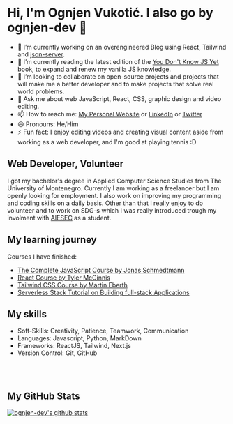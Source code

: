 # Hi, I'm Ognjen Vukotić. I also go by ognjen-dev 👋

- 🔭 I’m currently working on an overengineered Blog using React, Tailwind and [json-server](https://github.com/typicode/json-server).
- 🌱 I’m currently reading the latest edition of the [You Don't Know JS Yet](https://github.com/getify/You-Dont-Know-JS) book, to expand and renew my vanilla JS knowledge.
- 👯 I’m looking to collaborate on open-source projects and projects that will make me a better developer and to make projects that solve real world problems.
- 💬 Ask me about web JavaScript, React, CSS, graphic design and video editing.
- 📫 How to reach me: [My Personal Website](https://ognjen-dev.com/) or [LinkedIn](https://www.linkedin.com/in/ognjen-dev/) or [Twitter](https://twitter.com/devognjen)
- 😄 Pronouns: He/Him
- ⚡ Fun fact: I enjoy editing videos and creating visual content aside from working as a web developer, and I'm good at playing tennis :D

## Web Developer, Volunteer

I got my bachelor's degree in Applied Computer Science Studies from The University of Montenegro. Currently I am working as a freelancer but I am openly looking for employment. I also work on improving my programming and coding skills on a daily basis. Other than that I really enjoy to do volunteer and to work on SDG-s which I was really introduced trough my involment with [AIESEC](https://aiesec.org/) as a student.

## My learning journey

 Courses I have finished:<br/>
 - [The Complete JavaScript Course by Jonas Schmedtmann](https://www.udemy.com/course/the-complete-javascript-course/)
 - [React Course by Tyler McGinnis](https://ui.dev/react/)
 - [Tailwind CSS Course by Martin Eberth](https://www.udemy.com/course/tailwindcss-with-examples/)
 - [Serverless Stack Tutorial on Building full-stack Applications](https://serverless-stack.com/)


## My skills

 - Soft-Skills: Creativity, Patience, Teamwork, Communication
 - Languages: Javascript, Python, MarkDown
 - Frameworks: ReactJS, Tailwind, Next.js
 - Version Control: Git, GitHub
  <br/>
  <br/>

## My GitHub Stats
  [![ognjen-dev's github stats](https://github-readme-stats.vercel.app/api?username=ognjen-dev)](https://github.com/anuraghazra/github-readme-stats)


